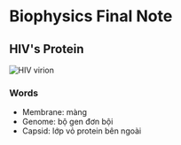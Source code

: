 # Biophysics Final Note
## HIV's Protein
![HIV virion](https://upload.wikimedia.org/wikipedia/commons/thumb/5/5e/HI-virion-structure_en.svg/512px-HI-virion-structure_en.svg.png)
### Words
* Membrane: màng
* Genome: bộ gen đơn bội
* Capsid: lớp vỏ protein bên ngoài
